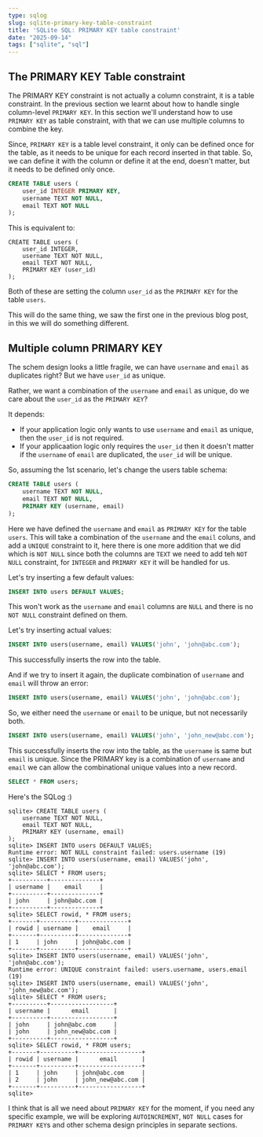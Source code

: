 ```yaml
---
type: sqlog
slug: sqlite-primary-key-table-constraint
title: 'SQLite SQL: PRIMARY KEY table constraint'
date: "2025-09-14"
tags: ["sqlite", "sql"]
---
```


## The PRIMARY KEY Table constraint

The PRIMARY KEY constraint is not actually a column constraint, it is a table constraint. In the previous section we learnt about how to handle single column-level `PRIMARY KEY`. In this section we'll understand how to use `PRIMARY KEY` as table constraint, with that we can use multiple columns to combine the key.

Since, `PRIMARY KEY` is a table level constraint, it only can be defined once for the table, as it needs to be unique for each record inserted in that table. So, we can define it with the column or define it at the end, doesn't matter, but it needs to be defined only once.

```sql
CREATE TABLE users (
    user_id INTEGER PRIMARY KEY,
    username TEXT NOT NULL,
    email TEXT NOT NULL
);
```
This is equivalent to:

```
CREATE TABLE users (
    user_id INTEGER,
    username TEXT NOT NULL,
    email TEXT NOT NULL,
    PRIMARY KEY (user_id)
);
```

Both of these are setting the column `user_id` as the `PRIMARY KEY` for the table `users`.

This will do the same thing, we saw the first one in the previous blog post, in this we will do something different.

## Multiple column PRIMARY KEY

The schem design looks a little fragile, we can have `username` and `email` as duplicates right? But we have `user_id` as unique.

Rather, we want a combination of the `username` and `email` as unique, do we care about the `user_id` as the `PRIMARY KEY`?

It depends:
- If your application logic only wants to use `username` and `email` as unique, then the `user_id` is not required.
- If your applicaation logic only requires the `user_id` then it doesn't matter if the `username` of `email` are duplicated, the `user_id` will be unique.

So, assuming the 1st scenario, let's change the users table schema:

```sql
CREATE TABLE users (
    username TEXT NOT NULL,
    email TEXT NOT NULL,
    PRIMARY KEY (username, email)
);
```

Here we have defined the `username` and `email` as `PRIMARY KEY` for the table `users`. This will take a combination of the `username` and the `email` coluns, and add a `UNIQUE` constraint to it, here there is one more addition that we did which is `NOT NULL` since both the columns are `TEXT` we need to add teh `NOT NULL` constraint, for `INTEGER` and `PRIMARY KEY` it will be handled for us.

Let's try inserting a few default values:

```sql
INSERT INTO users DEFAULT VALUES;
```

This won't work as the `username` and `email` columns are `NULL` and there is no `NOT NULL` constraint defined on them.

Let's try inserting actual values:

```sql
INSERT INTO users(username, email) VALUES('john', 'john@abc.com');
```

This successfully inserts the row into the table.

And if we try to insert it again, the duplicate combination of `username` and `email` will throw an error:

```sql
INSERT INTO users(username, email) VALUES('john', 'john@abc.com');
```

So, we either need the `username` or `email` to be unique, but not necessarily both.

```sql
INSERT INTO users(username, email) VALUES('john', 'john_new@abc.com');
```

This successfully inserts the row into the table, as the `username` is same but `email` is unique. Since the PRIMARY key is a combination of `username` and `email` we can allow the combinational unique values into a new record.

```sql
SELECT * FROM users;
```

Here's the SQLog :)

```
sqlite> CREATE TABLE users (
    username TEXT NOT NULL,
    email TEXT NOT NULL,
    PRIMARY KEY (username, email)
);
sqlite> INSERT INTO users DEFAULT VALUES;
Runtime error: NOT NULL constraint failed: users.username (19)
sqlite> INSERT INTO users(username, email) VALUES('john', 'john@abc.com');
sqlite> SELECT * FROM users;
+----------+--------------+
| username |    email     |
+----------+--------------+
| john     | john@abc.com |
+----------+--------------+
sqlite> SELECT rowid, * FROM users;
+-------+----------+--------------+
| rowid | username |    email     |
+-------+----------+--------------+
| 1     | john     | john@abc.com |
+-------+----------+--------------+
sqlite> INSERT INTO users(username, email) VALUES('john', 'john@abc.com');
Runtime error: UNIQUE constraint failed: users.username, users.email (19)
sqlite> INSERT INTO users(username, email) VALUES('john', 'john_new@abc.com');
sqlite> SELECT * FROM users;
+----------+------------------+
| username |      email       |
+----------+------------------+
| john     | john@abc.com     |
| john     | john_new@abc.com |
+----------+------------------+
sqlite> SELECT rowid, * FROM users;
+-------+----------+------------------+
| rowid | username |      email       |
+-------+----------+------------------+
| 1     | john     | john@abc.com     |
| 2     | john     | john_new@abc.com |
+-------+----------+------------------+
sqlite>
```


I think that is all we need about `PRIMARY KEY` for the moment, if you need any specific example, we will be exploring `AUTOINCREMENT`, `NOT NULL` cases for `PRIMARY KEY`s and other schema design principles in separate sections.

